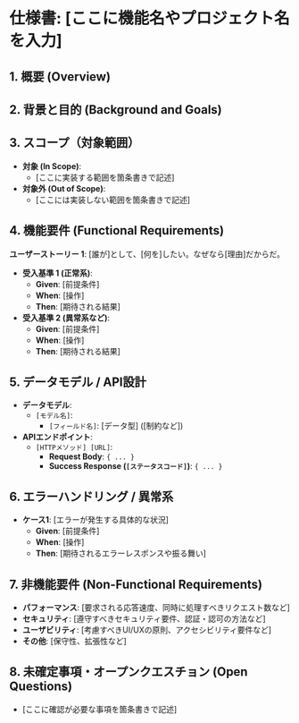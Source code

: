 # 仕様書: [ここに機能名やプロジェクト名を入力]

## 1. 概要 (Overview)

## 2. 背景と目的 (Background and Goals)

## 3. スコープ（対象範囲）

- **対象 (In Scope)**:
  - [ここに実装する範囲を箇条書きで記述]
- **対象外 (Out of Scope)**:
  - [ここには実装しない範囲を箇条書きで記述]

## 4. 機能要件 (Functional Requirements)

**ユーザーストーリー 1**: [誰が]として、[何を]したい。なぜなら[理由]だからだ。

- **受入基準 1 (正常系)**:
  - **Given**: [前提条件]
  - **When**: [操作]
  - **Then**: [期待される結果]
- **受入基準 2 (異常系など)**:
  - **Given**: [前提条件]
  - **When**: [操作]
  - **Then**: [期待される結果]

## 5. データモデル / API設計

- **データモデル**:
  - `[モデル名]`:
    - `[フィールド名]`: [データ型] ([制約など])
- **APIエンドポイント**:
  - `[HTTPメソッド] [URL]`:
    - **Request Body**: `{ ... }`
    - **Success Response (`[ステータスコード]`)**: `{ ... }`

## 6. エラーハンドリング / 異常系

- **ケース1**: [エラーが発生する具体的な状況]
  - **Given**: [前提条件]
  - **When**: [操作]
  - **Then**: [期待されるエラーレスポンスや振る舞い]

## 7. 非機能要件 (Non-Functional Requirements)

- **パフォーマンス**: [要求される応答速度、同時に処理すべきリクエスト数など]
- **セキュリティ**: [遵守すべきセキュリティ要件、認証・認可の方法など]
- **ユーザビリティ**: [考慮すべきUI/UXの原則、アクセシビリティ要件など]
- **その他**: [保守性、拡張性など]

## 8. 未確定事項・オープンクエスチョン (Open Questions)

- [ここに確認が必要な事項を箇条書きで記述]
